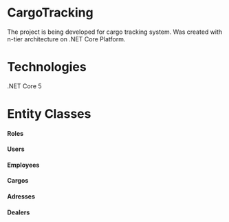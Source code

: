 # CargoTracking
The project is being developed for cargo tracking system. Was created with n-tier architecture on .NET Core Platform.

# Technologies
.NET Core 5

# Entity Classes
#### Roles
#### Users
#### Employees
#### Cargos
#### Adresses
#### Dealers
